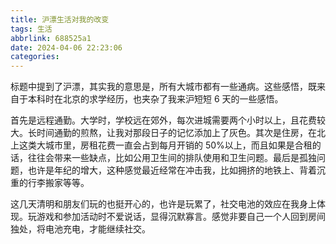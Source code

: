```yaml
---
title: 沪漂生活对我的改变
tags: 生活
abbrlink: 688525a1
date: 2024-04-06 22:23:06
categories:
---
```


标题中提到了沪漂，其实我的意思是，所有大城市都有一些通病。这些感悟，既来自于本科时在北京的求学经历，也夹杂了我来沪短短 6 天的一些感悟。

首先是远程通勤。大学时，学校远在郊外，每次进城需要两个小时以上，且花费较大。长时间通勤的煎熬，让我对那段日子的记忆添加上了灰色。其次是住房，在北上这类大城市里，房租花费一直会占到每月开销的 50%以上，而且如果是合租的话，往往会带来一些缺点，比如公用卫生间的排队使用和卫生问题。最后是孤独问题，也许是年纪的增大，这种感觉最近经常在冲击我，比如拥挤的地铁上、背着沉重的行李搬家等等。

这几天清明和朋友们玩的也挺开心的，也许是玩累了，社交电池的效应在我身上体现。玩游戏和参加活动时不爱说话，显得沉默寡言。感觉非要自己一个人回到房间独处，将电池充电，才能继续社交。
